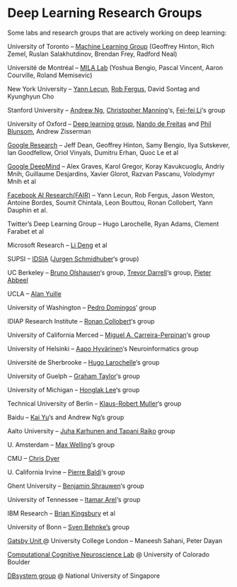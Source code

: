<div class="post post-216 page type-page status-publish hentry odd" id="post-216">
<div class="post-headline">		<h1>Deep Learning Research Groups</h1></div>				
<div class="post-bodycopy clearfix">
<p>Some labs and research groups that are actively working on deep learning:</p>
<p>University of Toronto &#8211; <a title="University of Toronto Machine Learning Group" href="http://learning.cs.toronto.edu/index.shtml?section=home" target="_blank">Machine Learning Group</a> (Geoffrey Hinton, Rich Zemel, Ruslan Salakhutdinov, Brendan Frey, Radford Neal)</p>
<p>Université de Montréal &#8211; <a title="Lisa Lab " href="https://mila.umontreal.ca" target="_blank"> MILA Lab</a> (Yoshua Bengio, Pascal Vincent, Aaron Courville, Roland Memisevic)</p>
<p>New York University &#8211; <a href="http://yann.lecun.com/ex/index.html" target="_blank">Yann Lecun</a>, <a href="http://cs.nyu.edu/~fergus/pmwiki/pmwiki.php" target="_blank">Rob Fergus</a>, David Sontag and Kyunghyun Cho</p>
<p>Stanford University &#8211; <a href="http://www.robotics.stanford.edu/~ang/group.html" target="_blank">Andrew Ng</a>, <a href="http://nlp.stanford.edu/manning/">Christopher Manning</a>&#8216;s, <a href="http://vision.stanford.edu/feifeili/">Fei-fei Li</a>&#8216;s group</p>
<p>University of Oxford &#8211; <a href="http://www.cs.ox.ac.uk/projects/DeepLearn/index.html">Deep learning group</a>,  <a href="http://www.cs.ox.ac.uk/people/nando.defreitas/" target="_blank">Nando de Freitas</a> and <a href="http://www.cs.ox.ac.uk/people/phil.blunsom/" target="_blank">Phil Blunsom</a>, Andrew Zisserman</p>
<p><a href="http://research.google.com">Google Research</a> &#8211; Jeff Dean, Geoffrey Hinton, Samy Bengio, Ilya Sutskever, Ian Goodfellow, Oriol Vinyals, Dumitru Erhan, Quoc Le et al</p>
<p><a href="http://deepmind.com/">Google DeepMind</a> &#8211; Alex Graves, Karol Gregor, Koray Kavukcuoglu, Andriy Mnih, Guillaume Desjardins, Xavier Glorot, Razvan Pascanu, Volodymyr Mnih et al</p>
<p><a href="https://research.facebook.com/ai">Facebook AI Research(FAIR)</a> &#8211; Yann Lecun, Rob Fergus, Jason Weston, Antoine Bordes, Soumit Chintala, Leon Bouttou, Ronan Collobert, Yann Dauphin et al.</p>
<p>Twitter&#8217;s Deep Learning Group &#8211; Hugo Larochelle, Ryan Adams, Clement Farabet et al</p>
<p>Microsoft Research &#8211; <a href="http://research.microsoft.com/en-us/people/deng/">Li Deng</a> et al</p>
<p>SUPSI &#8211; <a href="http://www.idsia.ch/" target="_blank">IDSIA</a> (<a href="http://www.idsia.ch/~juergen/" target="_blank">Jurgen Schmidhuber</a>&#8216;s group)</p>
<p>UC Berkeley &#8211; <a href="redwood.berkeley.edu/bruno" target="_blank">Bruno Olshausen</a>&#8216;s group, <a href="http://www.eecs.berkeley.edu/~trevor/">Trevor Darrell</a>&#8216;s group, <a href="http://www.cs.berkeley.edu/~pabbeel/">Pieter Abbeel</a></p>
<p>UCLA &#8211; <a href="http://www.stat.ucla.edu/~yuille/">Alan Yuille</a></p>
<p>University of Washington &#8211; <a href="http://homes.cs.washington.edu/~pedrod/" target="_blank">Pedro Domingos</a>&#8216; group</p>
<p>IDIAP Research Institute &#8211; <a href="http://ronan.collobert.com/">Ronan Collobert</a>&#8216;s group</p>
<p>University of California Merced &#8211; <a href="http://faculty.ucmerced.edu/mcarreira-perpinan/" target="_blank"> Miguel A. Carreira-Perpinan</a>&#8216;s group</p>
<p>University of Helsinki &#8211; <a href="http://www.hiit.fi/neuro">Aapo Hyvärinen</a>&#8216;s Neuroinformatics group</p>
<p>Université de Sherbrooke &#8211; <a href="http://www.dmi.usherb.ca/~larocheh/index_en.html" target="_blank">Hugo Larochelle</a>&#8216;s group</p>
<p>University of Guelph &#8211; <a href="http://www.uoguelph.ca/~gwtaylor/" target="_blank">Graham Taylor</a>&#8216;s group</p>
<p>University of Michigan &#8211; <a href="http://web.eecs.umich.edu/~honglak/">Honglak Lee</a>&#8216;s group</p>
<p>Technical University of Berlin &#8211; <a href="http://www.ml.tu-berlin.de/menue/machine_learning/">Klaus-Robert Muller</a>&#8216;s group</p>
<p>Baidu &#8211; <a href="http://www.dbs.ifi.lmu.de/~yu_k/">Kai Yu</a>&#8216;s and Andrew Ng&#8217;s group</p>
<p>Aalto University &#8211; <a href="http://research.ics.aalto.fi/bayes/">Juha Karhunen and Tapani Raiko</a> group</p>
<p>U. Amsterdam &#8211; <a href="http://www.ics.uci.edu/~welling/" target="_blank">Max Welling</a>&#8216;s group</p>
<p>CMU &#8211; <a href="http://www.cs.cmu.edu/~cdyer/">Chris Dyer</a></p>
<p>U. California Irvine &#8211; <a href="http://www.igb.uci.edu/~pfbaldi/" target="_blank">Pierre Baldi</a>&#8216;s group</p>
<p>Ghent University &#8211; <a href="http://reslab.elis.ugent.be/benjamin">Benjamin Shrauwen</a>&#8216;s group</p>
<p>University of Tennessee &#8211; <a href="http://mil.engr.utk.edu/nmil/member/2">Itamar Arel</a>&#8216;s group</p>
<p>IBM Research &#8211; <a href="http://researcher.watson.ibm.com/researcher/view.php?person=us-bedk">Brian Kingsbury</a> et al</p>
<p>University of Bonn &#8211; <a href="http://www.ais.uni-bonn.de/deep_learning/">Sven Behnke&#8217;s</a> group</p>
<p><a href="http://www.gatsby.ucl.ac.uk" target="_blank">Gatsby Unit </a>@ University College London &#8211; Maneesh Sahani, Peter Dayan</p>
<p><a href="http://grey.colorado.edu/CompCogNeuro/index.php/CCNLab/people">Computational Cognitive Neuroscience Lab</a> @ University of Colorado Boulder</p>
<p><a href="http://www.comp.nus.edu.sg/%7Edbsystem/#">DBsystem group</a> @ National University of Singapore</p>
</div>						
